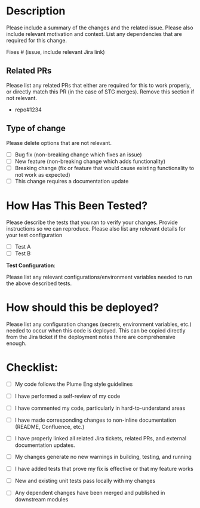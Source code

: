# Description

Please include a summary of the changes and the related issue. Please also include relevant motivation and context. List any dependencies that are required for this change.

Fixes # (issue, include relevant Jira link)

## Related PRs

Please list any related PRs that either are required for this to work properly, or directly match this PR (in the case of STG merges). Remove this section if not relevant.

- repo#1234

## Type of change

Please delete options that are not relevant.

- [ ] Bug fix (non-breaking change which fixes an issue)
- [ ] New feature (non-breaking change which adds functionality)
- [ ] Breaking change (fix or feature that would cause existing functionality to not work as expected)
- [ ] This change requires a documentation update

# How Has This Been Tested?

Please describe the tests that you ran to verify your changes. Provide instructions so we can reproduce. Please also list any relevant details for your test configuration

- [ ] Test A
- [ ] Test B

**Test Configuration**:

Please list any relevant configurations/environment variables needed to run the above described tests.

# How should this be deployed?

Please list any configuration changes (secrets, environment variables, etc.) needed to occur when this code is deployed. This can be copied directly from the Jira ticket if the deployment notes there are comprehensive enough.

# Checklist:

- [ ] My code follows the Plume Eng style guidelines
- [ ] I have performed a self-review of my code
- [ ] I have commented my code, particularly in hard-to-understand areas
- [ ] I have made corresponding changes to non-inline documentation (README, Confluence, etc.)
- [ ] I have properly linked all related Jira tickets, related PRs, and external documentation updates.
- [ ] My changes generate no new warnings in building, testing, and running
- [ ] I have added tests that prove my fix is effective or that my feature works
- [ ] New and existing unit tests pass locally with my changes
- [ ] Any dependent changes have been merged and published in downstream modules

